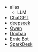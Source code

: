 - alias
    - LLM
- [ChatGPT](ChatGPT.md)
- [deepseek](deepseek.md)
- [Qwen](Qwen.md)
- [Doubao](Doubao.md)
- [Ernie Bot](Ernie%20Bot.md)
- [SparkDesk](SparkDesk.md)